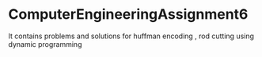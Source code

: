 # ComputerEngineeringAssignment6
It contains problems and solutions for huffman encoding , rod cutting using dynamic programming
